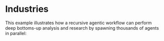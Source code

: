 # Industries

This example illustrates how a recursive agentic workflow can perform deep bottoms-up analysis and research by spawning thousands of agents in parallel:

```typescript

```
